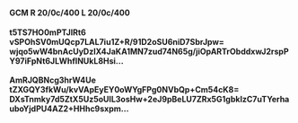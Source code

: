 #### GCM R 20/0c/400 L 20/0c/400
**t5TS7HO0mPTJlRt6**<br/>**vSPOhSV0mUQcp7LAL7iu1Z+R/91D2oSU6niD7SbrJpw=**<br/>**wjqo5wW4bnAcUyDzlX4JaKA1MN7zud74N65g/jiOpARTrObddxwJ2rspPY97iFpNt6JLWhfINUkL8Hsi...**<br/><br/>
**AmRJQBNcg3hrW4Ue**<br/>**tZXGQY3fkWu/kvVApEyEY0oWYgFPg0NVbQp+Cm54cK8=**<br/>**DXsTnmky7d5ZtX5Uz5oUIL3osHw+2eJ9pBeLU7ZRx5G1gbklzC7uTYerhauboYjdPU4AZ2+HHhc9sxpm...**